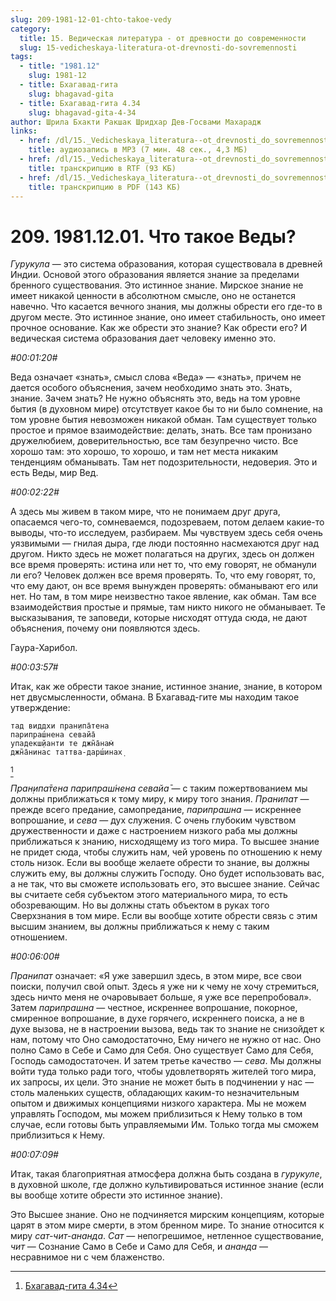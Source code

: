 ```yaml
---
slug: 209-1981-12-01-chto-takoe-vedy
category:
  title: 15. Ведическая литература - от древности до современности
  slug: 15-vedicheskaya-literatura-ot-drevnosti-do-sovremennosti
tags:
  - title: "1981.12"
    slug: 1981-12
  - title: Бхагавад-гита
    slug: bhagavad-gita
  - title: Бхагавад-гита 4.34
    slug: bhagavad-gita-4-34
author: Шрила Бхакти Ракшак Шридхар Дев-Госвами Махарадж
links:
  - href: /dl/15._Vedicheskaya_literatura--ot_drevnosti_do_sovremennosti/209_1981.12.01_SridharMj_Chto_takoe_Vedy.mp3
    title: аудиозапись в MP3 (7 мин. 48 сек., 4,3 МБ)
  - href: /dl/15._Vedicheskaya_literatura--ot_drevnosti_do_sovremennosti/209_1981.12.01_SridharMj_Chto_takoe_Vedy.rtf
    title: транскрипцию в RTF (93 КБ)
  - href: /dl/15._Vedicheskaya_literatura--ot_drevnosti_do_sovremennosti/209_1981.12.01_SridharMj_Chto_takoe_Vedy.pdf
    title: транскрипцию в PDF (143 КБ)
---
```


# 209. 1981.12.01. Что такое Веды?

*Гурукула* — это система образования, которая существовала в древней Индии. Основой этого образования является знание за пределами бренного существования. Это истинное знание. Мирское знание не имеет никакой ценности в абсолютном смысле, оно не останется навечно. Что касается вечного знания, мы должны обрести его где-то в другом месте. Это истинное знание, оно имеет стабильность, оно имеет прочное основание. Как же обрести это знание? Как обрести его? И ведическая система образования дает человеку именно это.

*#00:01:20#*

Веда означает «знать», смысл слова «Веда» — «знать», причем не дается особого объяснения, зачем необходимо знать это. Знать, знание. Зачем знать? Не нужно объяснять это, ведь на том уровне бытия (в духовном мире) отсутствует какое бы то ни было сомнение, на том уровне бытия невозможен никакой обман. Там существует только простое и прямое взаимодействие: делать, знать. Все там пронизано дружелюбием, доверительностью, все там безупречно чисто. Все хорошо там: это хорошо, то хорошо, и там нет места никаким тенденциям обманывать. Там нет подозрительности, недоверия. Это и есть Веды, мир Вед.

*#00:02:22#*

А здесь мы живем в таком мире, что не понимаем друг друга, опасаемся чего-то, сомневаемся, подозреваем, потом делаем какие-то выводы, что-то исследуем, разбираем. Мы чувствуем здесь себя очень уязвимыми — гнилая дыра, где люди постоянно насмехаются друг над другом. Никто здесь не может полагаться на других, здесь он должен все время проверять: истина или нет то, что ему говорят, не обманули ли его? Человек должен все время проверять. То, что ему говорят, то, что ему дают, он все время вынужден проверять: обманывают его или нет. Но там, в том мире неизвестно такое явление, как обман. Там все взаимодействия простые и прямые, там никто никого не обманывает. Те высказывания, те заповеди, которые нисходят оттуда сюда, не дают объяснения, почему они появляются здесь.

Гаура-Харибол.

*#00:03:57#*

Итак, как же обрести такое знание, истинное знание, знание, в котором нет двусмысленности, обмана. В Бхагавад-гите мы находим такое утверждение:

    тад виддхи пран̣ипа̄тена
    парипраш́нена севайа̄
    упадекш̣йанти те джн̃а̄нам̇
    джн̃а̄нинас таттва-дарш́инах̣
[^_ftn1]

*Пран̣ипа̄тена парипраш́нена севайа̄* — с таким пожертвованием мы должны приближаться к тому миру, к миру того знания. *Пранипат* — прежде всего предание, самопредание, *парипрашна* — искреннее вопрошание, и *сева* — дух служения. С очень глубоким чувством дружественности и даже с настроением низкого раба мы должны приближаться к знанию, нисходящему из того мира. То высшее знание не придет сюда, чтобы служить нам, чей уровень по отношению к нему столь низок. Если вы вообще желаете обрести то знание, вы должны служить ему, вы должны служить Господу. Оно будет использовать вас, а не так, что вы сможете использовать его, это высшее знание. Сейчас вы считаете себя субъектом этого материального мира, то есть обозревающим. Но вы должны стать объектом в руках того Сверхзнания в том мире. Если вы вообще хотите обрести связь с этим высшим знанием, вы должны приближаться к нему с таким отношением.

*#00:06:00#*

*Пранипат* означает: «Я уже завершил здесь, в этом мире, все свои поиски, получил свой опыт. Здесь я уже ни к чему не хочу стремиться, здесь ничто меня не очаровывает больше, я уже все перепробовал». Затем *парипрашна* — честное, искреннее вопрошание, покорное, смиренное вопрошание, в духе горячего, искреннего поиска, а не в духе вызова, не в настроении вызова, ведь так то знание не снизойдет к нам, потому что Оно самодостаточно, Ему ничего не нужно от нас. Оно полно Само в Себе и Само для Себя. Оно существует Само для Себя, Господь самодостаточен. И затем третье качество — *сева*. Мы должны войти туда только ради того, чтобы удовлетворять жителей того мира, их запросы, их цели. Это знание не может быть в подчинении у нас — столь маленьких существ, обладающих каким-то незначительным опытом и движимых концепциями низкого характера. Мы не можем управлять Господом, мы можем приблизиться к Нему только в том случае, если готовы быть управляемыми Им. Только тогда мы сможем приблизиться к Нему.

*#00:07:09#*

Итак, такая благоприятная атмосфера должна быть создана в *гурукуле*, в духовной школе, где должно культивироваться истинное знание (если вы вообще хотите обрести это истинное знание).

Это Высшее знание. Оно не подчиняется мирским концепциям, которые царят в этом мире смерти, в этом бренном мире. То знание относится к миру *сат-чит-ананда*. *Сат* — непогрешимое, нетленное существование, *чит* — Сознание Само в Себе и Само для Себя, и *ананда* — несравнимое ни с чем блаженство.



[^_ftn1]: [Бхагавад-гита 4.34](../notes/bhagavad-gita/bhagavad-gita-4-34.md)
